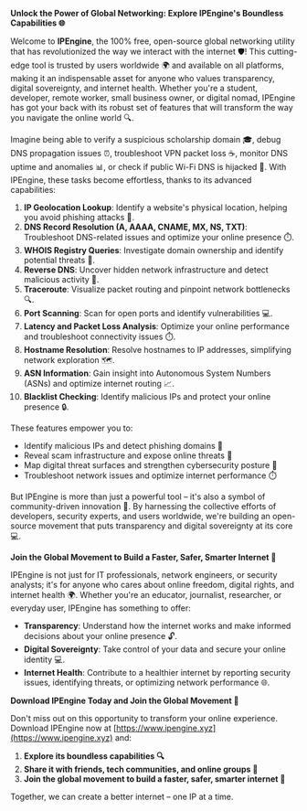 **Unlock the Power of Global Networking: Explore IPEngine's Boundless Capabilities 🌐**

Welcome to **IPEngine**, the 100% free, open-source global networking utility that has revolutionized the way we interact with the internet 🛡️! This cutting-edge tool is trusted by users worldwide 🌍 and available on all platforms, making it an indispensable asset for anyone who values transparency, digital sovereignty, and internet health. Whether you're a student, developer, remote worker, small business owner, or digital nomad, IPEngine has got your back with its robust set of features that will transform the way you navigate the online world 🔍.

Imagine being able to verify a suspicious scholarship domain 🎓, debug DNS propagation issues ⏰, troubleshoot VPN packet loss ☕️, monitor DNS uptime and anomalies 📊, or check if public Wi-Fi DNS is hijacked 🚨. With IPEngine, these tasks become effortless, thanks to its advanced capabilities:

1.  **IP Geolocation Lookup**: Identify a website's physical location, helping you avoid phishing attacks 🚫.
2.  **DNS Record Resolution (A, AAAA, CNAME, MX, NS, TXT)**: Troubleshoot DNS-related issues and optimize your online presence ⏱️.
3.  **WHOIS Registry Queries**: Investigate domain ownership and identify potential threats 🔎.
4.  **Reverse DNS**: Uncover hidden network infrastructure and detect malicious activity 🚨.
5.  **Traceroute**: Visualize packet routing and pinpoint network bottlenecks 🔍.
6.  **Port Scanning**: Scan for open ports and identify vulnerabilities 💻.
7.  **Latency and Packet Loss Analysis**: Optimize your online performance and troubleshoot connectivity issues ⏱️.
8.  **Hostname Resolution**: Resolve hostnames to IP addresses, simplifying network exploration 🗺️.
9.  **ASN Information**: Gain insight into Autonomous System Numbers (ASNs) and optimize internet routing 📈.
10. **Blacklist Checking**: Identify malicious IPs and protect your online presence 🔒.

These features empower you to:

*   Identify malicious IPs and detect phishing domains 🚫
*   Reveal scam infrastructure and expose online threats 🔎
*   Map digital threat surfaces and strengthen cybersecurity posture 🔐
*   Troubleshoot network issues and optimize internet performance ⏱️

But IPEngine is more than just a powerful tool – it's also a symbol of community-driven innovation 🚀. By harnessing the collective efforts of developers, security experts, and users worldwide, we're building an open-source movement that puts transparency and digital sovereignty at its core 💻.

**Join the Global Movement to Build a Faster, Safer, Smarter Internet 🔐**

IPEngine is not just for IT professionals, network engineers, or security analysts; it's for anyone who cares about online freedom, digital rights, and internet health 🌍. Whether you're an educator, journalist, researcher, or everyday user, IPEngine has something to offer:

*   **Transparency**: Understand how the internet works and make informed decisions about your online presence 🔓.
*   **Digital Sovereignty**: Take control of your data and secure your online identity 💻.
*   **Internet Health**: Contribute to a healthier internet by reporting security issues, identifying threats, or optimizing network performance 🌐.

**Download IPEngine Today and Join the Global Movement 🚀**

Don't miss out on this opportunity to transform your online experience. Download IPEngine now at [https://www.ipengine.xyz](https://www.ipengine.xyz) and:

1.  **Explore its boundless capabilities 🔍**
2.  **Share it with friends, tech communities, and online groups 🤝**
3.  **Join the global movement to build a faster, safer, smarter internet 🔐**

Together, we can create a better internet – one IP at a time.